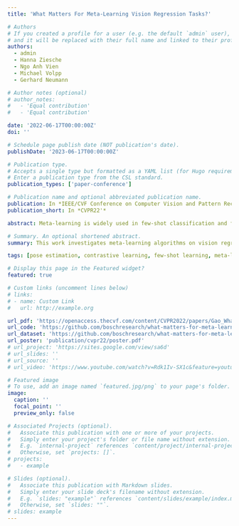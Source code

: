 ```yaml
---
title: 'What Matters For Meta-Learning Vision Regression Tasks?'

# Authors
# If you created a profile for a user (e.g. the default `admin` user), write the username (folder name) here
# and it will be replaced with their full name and linked to their profile.
authors:
  - admin
  - Hanna Ziesche
  - Ngo Anh Vien
  - Michael Volpp
  - Gerhard Neumann

# Author notes (optional)
# author_notes:
#   - 'Equal contribution'
#   - 'Equal contribution'

date: '2022-06-17T00:00:00Z'
doi: ''

# Schedule page publish date (NOT publication's date).
publishDate: '2023-06-17T00:00:00Z'

# Publication type.
# Accepts a single type but formatted as a YAML list (for Hugo requirements).
# Enter a publication type from the CSL standard.
publication_types: ['paper-conference']

# Publication name and optional abbreviated publication name.
publication: In *IEEE/CVF Conference on Computer Vision and Pattern Recognition (CVPR) 2022*
publication_short: In *CVPR22'*

abstract: Meta-learning is widely used in few-shot classification and function regression due to its ability to quickly adapt to unseen tasks. However, it has not yet been well explored on regression tasks with high dimensional inputs such as images. This paper makes two main contributions that help understand this barely explored area. \emph{First}, we design two new types of cross-category level vision regression tasks, namely object discovery and pose estimation of unprecedented complexity in the meta-learning domain for computer vision. To this end, we (i) exhaustively evaluate common meta-learning techniques on these tasks, and (ii) quantitatively analyze the effect of various deep learning techniques commonly used in recent meta-learning algorithms in order to strengthen the generalization capability, namely data augmentation, domain randomization, task augmentation and meta-regularization. Finally, we (iii) provide some insights and practical recommendations for training meta-learning algorithms on vision regression tasks. \emph{Second}, we propose the addition of functional contrastive learning (FCL) over the task representations in Conditional Neural Processes (CNPs) and train in an end-to-end fashion. The experimental results show that the results of prior work are misleading as a consequence of a poor choice of the loss function as well as too small meta-training sets. Specifically, we find that CNPs outperform MAML on most tasks without fine-tuning. Furthermore, we observe that naive task augmentation without a tailored design results in underfitting.  

# Summary. An optional shortened abstract.
summary: This work investigates meta-learning algorithms on vision regression tasks and demonstrates their ability to tackle structured problems with a new proposed functional contrastive learning on the task representation of CNPs to improve its expressivity. Furthermore, it quantitatively analyzes various deep learning techniques to alleviate meta overfitting. 

tags: [pose estimation, contrastive learning, few-shot learning, meta-learning]

# Display this page in the Featured widget?
featured: true

# Custom links (uncomment lines below)
# links:
# - name: Custom Link
#   url: http://example.org

url_pdf: 'https://openaccess.thecvf.com/content/CVPR2022/papers/Gao_What_Matters_for_Meta-Learning_Vision_Regression_Tasks_CVPR_2022_paper.pdf'
url_code: 'https://github.com/boschresearch/what-matters-for-meta-learning'
url_dataset: 'https://github.com/boschresearch/what-matters-for-meta-learning/tree/main/data'
url_poster: 'publication/cvpr22/poster.pdf'
# url_project: 'https://sites.google.com/view/sa6d'
# url_slides: ''
# url_source: ''
# url_video: 'https://www.youtube.com/watch?v=Rdk1Iv-SX1c&feature=youtu.be'

# Featured image
# To use, add an image named `featured.jpg/png` to your page's folder.
image:
  caption: ''
  focal_point: ''
  preview_only: false

# Associated Projects (optional).
#   Associate this publication with one or more of your projects.
#   Simply enter your project's folder or file name without extension.
#   E.g. `internal-project` references `content/project/internal-project/index.md`.
#   Otherwise, set `projects: []`.
# projects:
#   - example

# Slides (optional).
#   Associate this publication with Markdown slides.
#   Simply enter your slide deck's filename without extension.
#   E.g. `slides: "example"` references `content/slides/example/index.md`.
#   Otherwise, set `slides: ""`.
# slides: example
---
```


<!-- {{% callout note %}}
Click the _Cite_ button above to demo the feature to enable visitors to import publication metadata into their reference management software.
{{% /callout %}}

{{% callout note %}}
Create your slides in Markdown - click the _Slides_ button to check out the example.
{{% /callout %}}

Add the publication's **full text** or **supplementary notes** here. You can use rich formatting such as including [code, math, and images](https://wowchemy.com/docs/content/writing-markdown-latex/). -->
